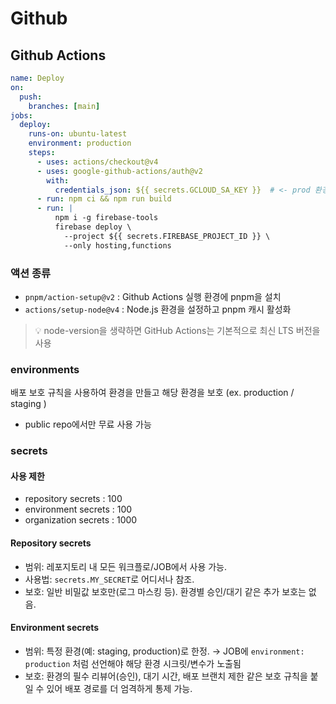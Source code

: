 # Github

## Github Actions
```yaml
name: Deploy
on:
  push:
    branches: [main]
jobs:
  deploy:
    runs-on: ubuntu-latest
    environment: production
    steps:
      - uses: actions/checkout@v4
      - uses: google-github-actions/auth@v2
        with:
          credentials_json: ${{ secrets.GCLOUD_SA_KEY }}  # <- prod 환경 시크릿
      - run: npm ci && npm run build
      - run: |
          npm i -g firebase-tools
          firebase deploy \
            --project ${{ secrets.FIREBASE_PROJECT_ID }} \
            --only hosting,functions
```
### 액션 종류
- `pnpm/action-setup@v2` : Github Actions 실행 환경에 pnpm을 설치
- `actions/setup-node@v4` : Node.js 환경을 설정하고 pnpm 캐시 활성화

> 💡 node-version을 생략하면 GitHub Actions는 기본적으로 최신 LTS 버전을 사용

### environments
배포 보호 규칙을 사용하여 환경을 만들고 해당 환경을 보호 (ex. production / staging )
- public repo에서만 무료 사용 가능

### secrets

#### 사용 제한
- repository secrets : 100
- environment secrets : 100
- organization secrets : 1000

#### Repository secrets
- 범위: 레포지토리 내 모든 워크플로/JOB에서 사용 가능.
- 사용법: `secrets.MY_SECRET`로 어디서나 참조.
- 보호: 일반 비밀값 보호만(로그 마스킹 등). 환경별 승인/대기 같은 추가 보호는 없음. 

#### Environment secrets
- 범위: 특정 환경(예: staging, production)로 한정.
→ JOB에 `environment: production` 처럼 선언해야 해당 환경 시크릿/변수가 노출됨
- 보호: 환경의 필수 리뷰어(승인), 대기 시간, 배포 브랜치 제한 같은 보호 규칙을 붙일 수 있어 배포 경로를 더 엄격하게 통제 가능.
